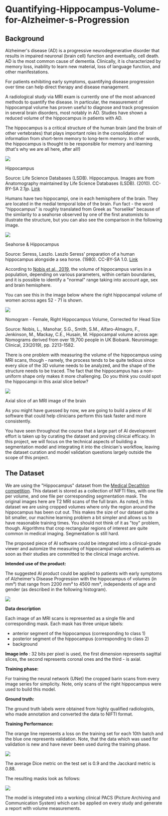 # Quantifying-Hippocampus-Volume-for-Alzheimer-s-Progression

## **Background**

Alzheimer's disease (AD) is a progressive neurodegenerative disorder that results in impaired neuronal (brain cell) function and eventually, cell death. AD is the most common cause of dementia. Clinically, it is characterized by memory loss, inability to learn new material, loss of language function, and other manifestations.

For patients exhibiting early symptoms, quantifying disease progression over time can help direct therapy and disease management.

A radiological study via MRI exam is currently one of the most advanced methods to quantify the disease. In particular, the measurement of hippocampal volume has proven useful to diagnose and track progression in several brain disorders, most notably in AD. Studies have shown a reduced volume of the hippocampus in patients with AD.

The hippocampus is a critical structure of the human brain (and the brain of other vertebrates) that plays important roles in the consolidation of information from short-term memory to long-term memory. In other words, the hippocampus is thought to be responsible for memory and learning (that's why we are all here, after all!)

![](visualization/Hippocampus_small.gif)

Hippocampus

Source: Life Science Databases (LSDB). Hippocampus. Images are from Anatomography maintained by Life Science Databases (LSDB). (2010). CC-BY-SA 2.1jp. [Link](https://commons.wikimedia.org/wiki/File:Hippocampus_small.gif)

Humans have two hippocampi, one in each hemisphere of the brain. They are located in the medial temporal lobe of the brain. Fun fact - the word "hippocampus" is roughly translated from Greek as "horselike" because of the similarity to a seahorse observed by one of the first anatomists to illustrate the structure, but you can also see the comparison in the following image.

![](visualization/hippocampus_and_seahorse.jpg)

Seahorse & Hippocampus

Source: Seress, Laszlo. Laszlo Seress' preparation of a human hippocampus alongside a sea horse. (1980). CC-BY-SA 1.0. [Link](https://commons.wikimedia.org/wiki/File:Hippocampus_and_seahorse.JPG)

According to [Nobis et al., 2019](https://www.sciencedirect.com/science/article/pii/S2213158219302542), the volume of hippocampus varies in a population, depending on various parameters, within certain boundaries, and it is possible to identify a "normal" range taking into account age, sex and brain hemisphere.

You can see this in the image below where the right hippocampal volume of women across ages 52 - 71 is shown.

![](visualization/nomogram_fem.svg)

Nomogram - Female, Right Hippocampus Volume, Corrected for Head Size

Source: Nobis, L., Manohar, S.G., Smith, S.M., Alfaro-Almagro, F., Jenkinson, M., Mackay, C.E., Husain, M. Hippocampal volume across age: Nomograms derived from over 19,700 people in UK Biobank. Neuroimage: Clinical, 23(2019), pp. 2213-1582.

There is one problem with measuring the volume of the hippocampus using MRI scans, though - namely, the process tends to be quite tedious since every slice of the 3D volume needs to be analyzed, and the shape of the structure needs to be traced. The fact that the hippocampus has a non-uniform shape only makes it more challenging. Do you think you could spot the hippocampi in this axial slice below?

![](visualization/mri_image.jpg)

Axial slice of an MRI image of the brain

As you might have guessed by now, we are going to build a piece of AI software that could help clinicians perform this task faster and more consistently.

You have seen throughout the course that a large part of AI development effort is taken up by curating the dataset and proving clinical efficacy. In this project, we will focus on the technical aspects of building a segmentation model and integrating it into the clinician's workflow, leaving the dataset curation and model validation questions largely outside the scope of this project.

## **The Dataset**

We are using the "Hippocampus" dataset from the [Medical Decathlon competition](http://medicaldecathlon.com/). This dataset is stored as a collection of NIFTI files, with one file per volume, and one file per corresponding segmentation mask. The original images here are T2 MRI scans of the full brain. As noted, in this dataset we are using cropped volumes where only the region around the hippocampus has been cut out. This makes the size of our dataset quite a bit smaller, our machine learning problem a bit simpler and allows us to have reasonable training times. You should not think of it as "toy" problem, though. Algorithms that crop rectangular regions of interest are quite common in medical imaging. Segmentation is still hard.

The proposed piece of AI software could be integrated into a clinical-grade viewer and automize the measuring of hippocampal volumes of patients as soon as their studies are committed to the clinical image archive.

**Intended use of the product:**

The suggested AI product could be applied to patients with early symptoms of Alzheimer's Disease Progression with the hippocampus of volumes (in mm³) that range from 2200 mm³ to 4500 mm³, independents of age and gender (as described in the following histogram).

![](visualization/hist.png)

**Data description**

Each image of an MRI scans is represented as a single file and corresponding mask. Each mask has three unique labels:

- anterior segment of the hippocampus (corresponding to class 1)
- posterior segment of the hippocampus (corresponding to class 2)
- background

**Image info** : 32 bits per pixel is used, the first dimension represents sagittal slices, the second represents coronal ones and the third - is axial.

**Training phase:**

For training the neural network (UNet) the cropped barin scans from every image series for simplicity. Note, only scans of the right hippocampus were used to build this model.

**Ground truth:**

The ground truth labels were obtained from highly qualified radiologists, who made annotation and converted the data to NIFTI format.

**Training Performance:**

The orange line represents a loss on the training set for each 10th batch and the blue one represents validation. Note, that the data which was used for validation is new and have never been used during the training phase.

![](visualization/train_val_curve1.png)

The average Dice metric on the test set is 0.9 and the Jacckard metric is 0.88.

The resulting masks look as follows:

![](visualization/mask.png)

The model is integrated into a working clinical PACS (Picture Archiving and Communication System) which can be applied on every study and generate a report with volume measurements.
